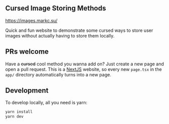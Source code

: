 ## Cursed Image Storing Methods

https://images.markc.su/

Quick and fun website to demonstrate some cursed ways to store user images without actually having to store them locally.

## PRs welcome

Have a ~~cursed~~ cool method you wanna add on? Just create a new page and open a pull request.
This is a [NextJS](https://nextjs.org/) website, so every new `page.tsx` in the `app/` directory automatically turns into a new page.

## Development

To develop locally, all you need is yarn:

```bash
yarn install
yarn dev
```
